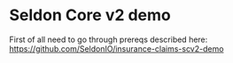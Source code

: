 # Seldon Core v2 demo

First of all need to go through prereqs described here: https://github.com/SeldonIO/insurance-claims-scv2-demo